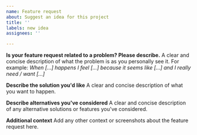```yaml
---
name: Feature request
about: Suggest an idea for this project
title: ''
labels: new idea
assignees: ''

---
```


**Is your feature request related to a problem? Please describe.**
A clear and concise description of what the problem is as you personally see it. For example: *When [...] happens I feel [...] because it seems like [...] and I really need / want [...]*

**Describe the solution you'd like**
A clear and concise description of what you want to happen.

**Describe alternatives you've considered**
A clear and concise description of any alternative solutions or features you've considered.

**Additional context**
Add any other context or screenshots about the feature request here.

